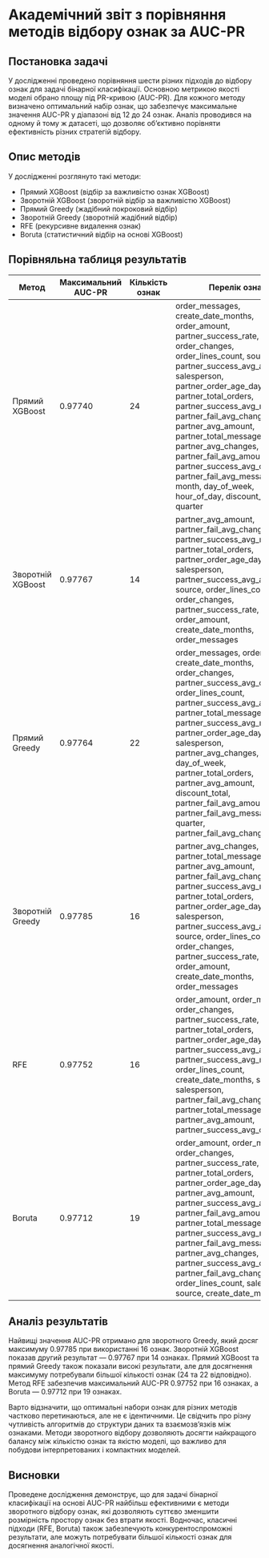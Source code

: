 # Академічний звіт з порівняння методів відбору ознак за AUC-PR

## Постановка задачі

У дослідженні проведено порівняння шести різних підходів до відбору ознак для задачі бінарної класифікації. Основною метрикою якості моделі обрано площу під PR-кривою (AUC-PR). Для кожного методу визначено оптимальний набір ознак, що забезпечує максимальне значення AUC-PR у діапазоні від 12 до 24 ознак. Аналіз проводився на одному й тому ж датасеті, що дозволяє об’єктивно порівняти ефективність різних стратегій відбору.

## Опис методів

У дослідженні розглянуто такі методи:
- Прямий XGBoost (відбір за важливістю ознак XGBoost)
- Зворотній XGBoost (зворотній відбір за важливістю XGBoost)
- Прямий Greedy (жадібний покроковий відбір)
- Зворотній Greedy (зворотній жадібний відбір)
- RFE (рекурсивне видалення ознак)
- Boruta (статистичний відбір на основі XGBoost)

## Порівняльна таблиця результатів

| Метод                  | Максимальний AUC-PR | Кількість ознак | Перелік ознак                                                                                                    |
|------------------------|---------------------|-----------------|------------------------------------------------------------------------------------------------------------------|
| Прямий XGBoost         | 0.97740             | 24              | order_messages, create_date_months, order_amount, partner_success_rate, order_changes, order_lines_count, source, partner_success_avg_amount, salesperson, partner_order_age_days, partner_total_orders, partner_success_avg_messages, partner_fail_avg_changes, partner_avg_amount, partner_total_messages, partner_avg_changes, partner_fail_avg_amount, partner_success_avg_changes, partner_fail_avg_messages, month, day_of_week, hour_of_day, discount_total, quarter |
| Зворотній XGBoost      | 0.97767             | 14              | partner_avg_amount, partner_fail_avg_changes, partner_success_avg_messages, partner_total_orders, partner_order_age_days, salesperson, partner_success_avg_amount, source, order_lines_count, order_changes, partner_success_rate, order_amount, create_date_months, order_messages |
| Прямий Greedy          | 0.97764             | 22              | order_messages, order_amount, create_date_months, order_changes, partner_success_avg_changes, order_lines_count, partner_success_avg_amount, partner_total_messages, partner_success_avg_messages, partner_order_age_days, salesperson, partner_avg_changes, source, day_of_week, partner_total_orders, partner_avg_amount, discount_total, partner_fail_avg_amount, partner_fail_avg_messages, quarter, partner_fail_avg_changes, month |
| Зворотній Greedy       | 0.97785             | 16              | partner_avg_changes, partner_total_messages, partner_avg_amount, partner_fail_avg_changes, partner_success_avg_messages, partner_total_orders, partner_order_age_days, salesperson, partner_success_avg_amount, source, order_lines_count, order_changes, partner_success_rate, order_amount, create_date_months, order_messages |
| RFE                    | 0.97752             | 16              | order_amount, order_messages, order_changes, partner_success_rate, partner_total_orders, partner_order_age_days, partner_success_avg_amount, partner_success_avg_messages, order_lines_count, create_date_months, source, salesperson, partner_fail_avg_changes, partner_total_messages, partner_avg_amount, partner_success_avg_changes |
| Boruta                 | 0.97712             | 19              | order_amount, order_messages, order_changes, partner_success_rate, partner_total_orders, partner_order_age_days, partner_avg_amount, partner_success_avg_amount, partner_fail_avg_amount, partner_total_messages, partner_success_avg_messages, partner_fail_avg_messages, partner_avg_changes, partner_success_avg_changes, partner_fail_avg_changes, order_lines_count, salesperson, source, create_date_months |

## Аналіз результатів

Найвищі значення AUC-PR отримано для зворотного Greedy, який досяг максимуму 0.97785 при використанні 16 ознак. Зворотній XGBoost показав другий результат — 0.97767 при 14 ознаках. Прямий XGBoost та прямий Greedy також показали високі результати, але для досягнення максимуму потребували більшої кількості ознак (24 та 22 відповідно). Метод RFE забезпечив максимальний AUC-PR 0.97752 при 16 ознаках, а Boruta — 0.97712 при 19 ознаках.

Варто відзначити, що оптимальні набори ознак для різних методів частково перетинаються, але не є ідентичними. Це свідчить про різну чутливість алгоритмів до структури даних та взаємозв’язків між ознаками. Методи зворотного відбору дозволяють досягти найкращого балансу між кількістю ознак та якістю моделі, що важливо для побудови інтерпретованих і компактних моделей.

## Висновки

Проведене дослідження демонструє, що для задачі бінарної класифікації на основі AUC-PR найбільш ефективними є методи зворотного відбору ознак, які дозволяють суттєво зменшити розмірність простору ознак без втрати якості. Водночас, класичні підходи (RFE, Boruta) також забезпечують конкурентоспроможні результати, але можуть потребувати більшої кількості ознак для досягнення аналогічної якості. 